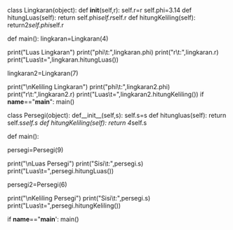 class Lingkaran(object):
  def __init__(self,r):
    self.r=r
    self.phi=3.14
  def hitungLuas(self):
    return self.phi*self.r*self.r
  def hitungKeliling(self):
    return2*self.phi*self.r
    
def main():
  lingkaran=Lingkaran(4)
  
  print("Luas Lingkaran")
  print("phi\t:",lingkaran.phi)
  print("r\t:",lingkaran.r)
  print("Luas\t=",lingkaran.hitungLuas())
  
  lingkaran2=Lingkaran(7)
  
  print("\nKeliling Lingkaran")
  print("phi\t:",lingkaran2.phi)
  print("r\t:",lingkaran2.r)
  print("Luas\t=",lingkaran2.hitungKeliling())
if __name__=="__main__":
  main()
  
class Persegi(object):
  def__init__(self,s):
    self.s=s
   def hitungluas(self):
    return self.s*self.s
   def hitungKeliling(self):
    return 4*self.s
    
def main():

  persegi=Persegi(9)
  
  print("\nLuas Persegi")
  print("Sisi\t:",persegi.s)
  print("Luas\t=",persegi.hitungLuas())
  
  persegi2=Persegi(6)
  
  print("\nKeliling Persegi")
  print("Sisi\t:",persegi.s)
  print("Luas\t=",persegi.hitungKeliling())
  
if __name__=="__main__':
  main()
